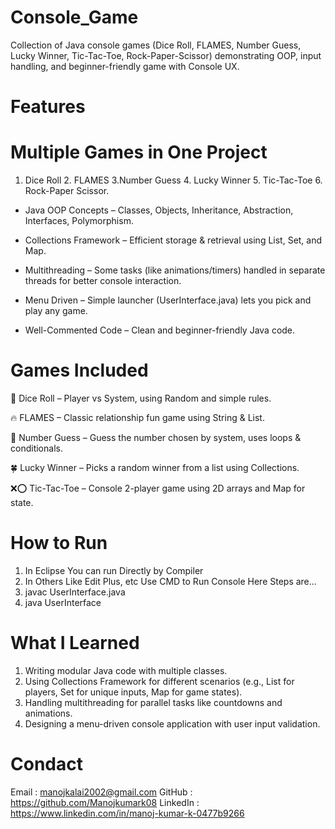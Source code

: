 # Console_Game
Collection of Java console games (Dice Roll, FLAMES, Number Guess, Lucky Winner, Tic-Tac-Toe, Rock-Paper-Scissor) demonstrating OOP, input handling,  and beginner-friendly game with Console UX.

# Features

# Multiple Games in One Project 
1. Dice Roll 2. FLAMES 3.Number Guess 4. Lucky Winner 5. Tic-Tac-Toe 6. Rock-Paper Scissor.

 * Java OOP Concepts – Classes, Objects, Inheritance, Abstraction, Interfaces, Polymorphism.

 * Collections Framework – Efficient storage & retrieval using List, Set, and Map.

 * Multithreading – Some tasks (like animations/timers) handled in separate threads for better console interaction.

 * Menu Driven – Simple launcher (UserInterface.java) lets you pick and play any game.

 * Well-Commented Code – Clean and beginner-friendly Java code.

 # Games Included

🎲 Dice Roll – Player vs System, using Random and simple rules.

🔥 FLAMES – Classic relationship fun game using String & List.

🔢 Number Guess – Guess the number chosen by system, uses loops & conditionals.

🍀 Lucky Winner – Picks a random winner from a list using Collections.

❌⭕ Tic-Tac-Toe – Console 2-player game using 2D arrays and Map for state.

# How to Run
 1. In Eclipse You can run Directly by Compiler
 2. In Others Like Edit Plus, etc Use CMD to Run Console
  Here Steps are...
  1. javac UserInterface.java
  2. java UserInterface
# What I Learned

1. Writing modular Java code with multiple classes.
2. Using Collections Framework for different scenarios (e.g., List for players, Set for unique inputs, Map for game states).
3. Handling multithreading for parallel tasks like countdowns and animations.
4. Designing a menu-driven console application with user input validation.



# Condact 
Email : manojkalai2002@gmail.com
GitHub : https://github.com/Manojkumark08
LinkedIn : https://www.linkedin.com/in/manoj-kumar-k-0477b9266
